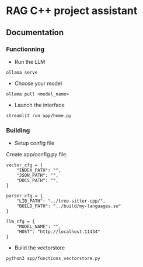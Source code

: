 # RAG C++ project assistant



## Documentation

### Functionning

- Run the LLM
```
ollama serve
```

- Choose your model
```
ollama pull <model_name>
```

- Launch the interface
```
streamlit run app/home.py
```

### Building

- Setup config file

Create app/config.py file.
```
vector_cfg = {
    "INDEX_PATH": "",
    "JSON_PATH": "",
    "DOCS_PATH": "",
}

parser_cfg = {
    "LIB_PATH": "../tree-sitter-cpp/",
    "BUILD_PATH": "../build/my-languages.so"
}

llm_cfg = {
    "MODEL_NAME": "",
    "HOST": "http://localhost:11434"
}
```

- Build the vectorstore
```
python3 app/functions_vectorstore.py
```
